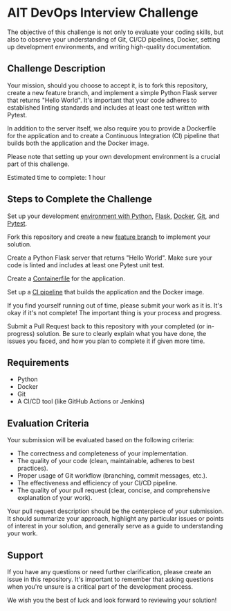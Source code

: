 # AIT DevOps Interview Challenge

The objective of this challenge is not only to evaluate your coding skills, but also to observe your understanding of Git, CI/CD pipelines, Docker, setting up development environments, and writing high-quality documentation.

## Challenge Description

Your mission, should you choose to accept it, is to fork this repository, create a new feature branch, and implement a simple Python Flask server that returns "Hello World". It's important that your code adheres to established linting standards and includes at least one test written with Pytest.

In addition to the server itself, we also require you to provide a Dockerfile for the application and to create a Continuous Integration (CI) pipeline that builds both the application and the Docker image.

Please note that setting up your own development environment is a crucial part of this challenge.

Estimated time to complete: 1 hour

## Steps to Complete the Challenge

Set up your development [environment with Python](https://docs.python.org/3/library/venv.html), [Flask](https://flask.palletsprojects.com/en/2.3.x/quickstart/), [Docker](https://docs.docker.com/get-started/), [Git](https://git-scm.com/), and [Pytest](https://docs.pytest.org/).

Fork this repository and create a new [feature branch](https://docs.gitlab.com/ee/gitlab-basics/feature_branch_workflow.html) to implement your solution.

Create a Python Flask server that returns "Hello World". Make sure your code is linted and includes at least one Pytest unit test.

Create a [Containerfile](https://manpages.ubuntu.com/manpages/jammy/en/man5/containers-dockerfile.5.html) for the application.

Set up a [CI pipeline](https://github.com/docker/build-push-action) that builds the application and the Docker image.

If you find yourself running out of time, please submit your work as it is. It's okay if it's not complete! The important thing is your process and progress.

Submit a Pull Request back to this repository with your completed (or in-progress) solution. Be sure to clearly explain what you have done, the issues you faced, and how you plan to complete it if given more time.

## Requirements

* Python
* Docker
* Git
* A CI/CD tool (like GitHub Actions or Jenkins)

## Evaluation Criteria

Your submission will be evaluated based on the following criteria:

* The correctness and completeness of your implementation.
* The quality of your code (clean, maintainable, adheres to best practices).
* Proper usage of Git workflow (branching, commit messages, etc.).
* The effectiveness and efficiency of your CI/CD pipeline.
* The quality of your pull request (clear, concise, and comprehensive explanation of your work).

Your pull request description should be the centerpiece of your submission. It should summarize your approach, highlight any particular issues or points of interest in your solution, and generally serve as a guide to understanding your work.

## Support

If you have any questions or need further clarification, please create an issue in this repository. It's important to remember that asking questions when you're unsure is a critical part of the development process.

We wish you the best of luck and look forward to reviewing your solution!
